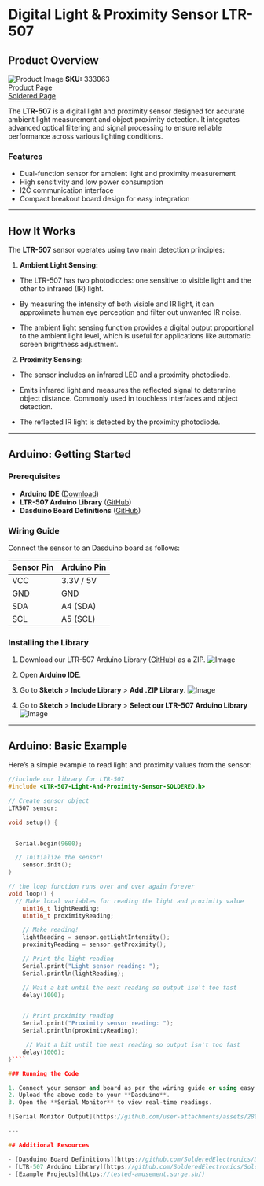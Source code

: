 # Digital Light & Proximity Sensor LTR-507

## Product Overview

![Product Image](https://github.com/user-attachments/assets/a7c0acc0-3331-4894-9643-fd69a40bc911)
**SKU:** 333063  
[Product Page](https://soldered.com/product/digital-light-proximity-sensor-ltr-507-breakout/)  
[Soldered Page](https://soldered.com/)

The **LTR-507** is a digital light and proximity sensor designed for accurate ambient light measurement and object proximity detection. It integrates advanced optical filtering and signal processing to ensure reliable performance across various lighting conditions.

### Features

- Dual-function sensor for ambient light and proximity measurement
- High sensitivity and low power consumption
- I2C communication interface
- Compact breakout board design for easy integration

---

## How It Works

The **LTR-507** sensor operates using two main detection principles:

1. **Ambient Light Sensing:**

- The LTR-507 has two photodiodes: one sensitive to visible light and the other to infrared (IR) light.

- By measuring the intensity of both visible and IR light, it can approximate human eye perception and filter out unwanted IR noise.

- The ambient light sensing function provides a digital output proportional to the ambient light level, which is useful for applications like automatic screen brightness adjustment.

2. **Proximity Sensing:**

- The sensor includes an infrared LED and a proximity photodiode.

- Emits infrared light and measures the reflected signal to determine object distance. Commonly used in touchless interfaces and object detection.

- The reflected IR light is detected by the proximity photodiode.

---

## Arduino: Getting Started

### Prerequisites

- **Arduino IDE** ([Download](https://www.arduino.cc/en/software))
- **LTR-507 Arduino Library** ([GitHub](https://github.com/SolderedElectronics/Soldered-Digital-Light-Sensor-Arduino-Library))
- **Dasduino Board Definitions** ([GitHub](https://github.com/SolderedElectronics/Dasduino-Board-Definitions-for-Arduino-IDE))

### Wiring Guide

Connect the sensor to an Dasduino board as follows:

| Sensor Pin | Arduino Pin |
| ---------- | ----------- |
| VCC        | 3.3V / 5V   |
| GND        | GND         |
| SDA        | A4 (SDA)    |
| SCL        | A5 (SCL)    |

### Installing the Library

1. Download our LTR-507 Arduino Library ([GitHub](https://github.com/SolderedElectronics/Soldered-Digital-Light-Sensor-Arduino-Library)) as a ZIP.
   ![Image](https://github.com/user-attachments/assets/67136570-a2f9-49fb-8255-278899bf721c)
2. Open **Arduino IDE**.
3. Go to **Sketch** > **Include Library** > **Add .ZIP Library**.
   ![Image](https://github.com/user-attachments/assets/fa5b396f-fc7b-48b6-a862-4dfd5d8ac04b)

4. Go to **Sketch** > **Include Library** > **Select our LTR-507 Arduino Library**
   ![Image](https://github.com/user-attachments/assets/c4fbc51c-af17-4fe7-b212-f7b0a8b33d3c)

---

## Arduino: Basic Example

Here’s a simple example to read light and proximity values from the sensor:

````cpp
//include our library for LTR-507
#include <LTR-507-Light-And-Proximity-Sensor-SOLDERED.h>

// Create sensor object
LTR507 sensor;

void setup() {


  Serial.begin(9600);

  // Initialize the sensor!
    sensor.init();
}

// the loop function runs over and over again forever
void loop() {
  // Make local variables for reading the light and proximity value
    uint16_t lightReading;
    uint16_t proximityReading;

    // Make reading!
    lightReading = sensor.getLightIntensity();
    proximityReading = sensor.getProximity();

    // Print the light reading
    Serial.print("Light sensor reading: ");
    Serial.println(lightReading);

    // Wait a bit until the next reading so output isn't too fast
    delay(1000);


    // Print proximity reading
    Serial.print("Proximity sensor reading: ");
    Serial.println(proximityReading);

     // Wait a bit until the next reading so output isn't too fast
    delay(1000);
}````

### Running the Code

1. Connect your sensor and board as per the wiring guide or using easy c.
2. Upload the above code to your **Dasduino**.
3. Open the **Serial Monitor** to view real-time readings.

![Serial Monitor Output](https://github.com/user-attachments/assets/289673f1-2b42-44b1-bcfa-66608f088347)

---

## Additional Resources

- [Dasduino Board Definitions](https://github.com/SolderedElectronics/Dasduino-Board-Definitions-for-Arduino-IDE)
- [LTR-507 Arduino Library](https://github.com/SolderedElectronics/Soldered-Digital-Light-Sensor-Arduino-Library)
- [Example Projects](https://tested-amusement.surge.sh/)


